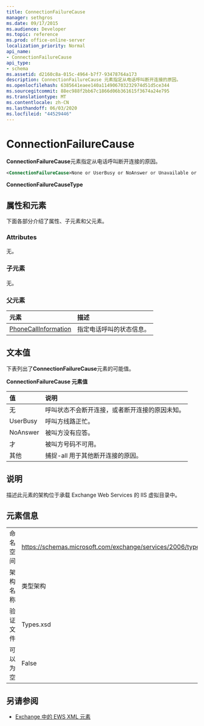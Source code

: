 ```yaml
---
title: ConnectionFailureCause
manager: sethgros
ms.date: 09/17/2015
ms.audience: Developer
ms.topic: reference
ms.prod: office-online-server
localization_priority: Normal
api_name:
- ConnectionFailureCause
api_type:
- schema
ms.assetid: d2160c8a-015c-4964-b7f7-93478764a173
description: ConnectionFailureCause 元素指定从电话呼叫断开连接的原因。
ms.openlocfilehash: 6385641eaee140a114906703232974d51d5ce344
ms.sourcegitcommit: 88ec988f2bb67c1866d06b361615f3674a24e795
ms.translationtype: MT
ms.contentlocale: zh-CN
ms.lasthandoff: 06/03/2020
ms.locfileid: "44529446"
---
```

# <a name="connectionfailurecause"></a>ConnectionFailureCause

**ConnectionFailureCause**元素指定从电话呼叫断开连接的原因。 
  
```xml
<ConnectionFailureCause>None or UserBusy or NoAnswer or Unavailable or Other</ConnectionFailureCause>
```

 **ConnectionFailureCauseType**
## <a name="attributes-and-elements"></a>属性和元素

下面各部分介绍了属性、子元素和父元素。
  
### <a name="attributes"></a>Attributes

无。
  
### <a name="child-elements"></a>子元素

无。
  
### <a name="parent-elements"></a>父元素

|**元素**|**描述**|
|:-----|:-----|
|[PhoneCallInformation](phonecallinformation.md) <br/> |指定电话呼叫的状态信息。  <br/> |
   
## <a name="text-value"></a>文本值

下表列出了**ConnectionFailureCause**元素的可能值。 
  
**ConnectionFailureCause 元素值**

|**值**|**说明**|
|:-----|:-----|
|无  <br/> |呼叫状态不会断开连接，或者断开连接的原因未知。  <br/> |
|UserBusy  <br/> |呼叫方线路正忙。  <br/> |
|NoAnswer  <br/> |被叫方没有应答。  <br/> |
|才  <br/> |被叫方号码不可用。  <br/> |
|其他  <br/> |捕捉-all 用于其他断开连接的原因。  <br/> |
   
## <a name="remarks"></a>说明

描述此元素的架构位于承载 Exchange Web Services 的 IIS 虚拟目录中。
  
## <a name="element-information"></a>元素信息

|||
|:-----|:-----|
|命名空间  <br/> |https://schemas.microsoft.com/exchange/services/2006/types  <br/> |
|架构名称  <br/> |类型架构  <br/> |
|验证文件  <br/> |Types.xsd  <br/> |
|可以为空  <br/> |False  <br/> |
   
## <a name="see-also"></a>另请参阅



- [Exchange 中的 EWS XML 元素](ews-xml-elements-in-exchange.md)

